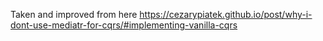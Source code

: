 ﻿Taken and improved from here
https://cezarypiatek.github.io/post/why-i-dont-use-mediatr-for-cqrs/#implementing-vanilla-cqrs